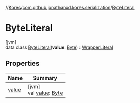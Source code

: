 //[Kores](../../../index.md)/[com.github.jonathanxd.kores.serialization](../index.md)/[ByteLiteral](index.md)

# ByteLiteral

[jvm]\
data class [ByteLiteral](index.md)(**value**: [Byte](https://kotlinlang.org/api/latest/jvm/stdlib/kotlin/-byte/index.html)) : [WrapperLiteral](../-wrapper-literal/index.md)

## Properties

| Name | Summary |
|---|---|
| [value](value.md) | [jvm]<br>val [value](value.md): [Byte](https://kotlinlang.org/api/latest/jvm/stdlib/kotlin/-byte/index.html) |
